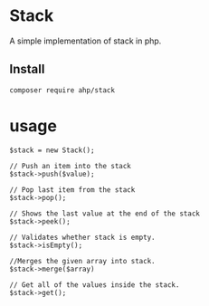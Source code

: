 # Stack

<p>A simple implementation of stack in php.</p>

## Install

`composer require ahp/stack`

# usage

```
$stack = new Stack();

// Push an item into the stack
$stack->push($value);

// Pop last item from the stack
$stack->pop();

// Shows the last value at the end of the stack
$stack->peek();

// Validates whether stack is empty.
$stack->isEmpty();

//Merges the given array into stack.
$stack->merge($array)

// Get all of the values inside the stack.
$stack->get();
```
